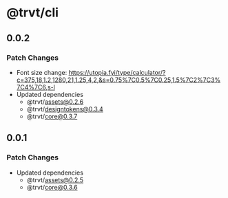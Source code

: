 # @trvt/cli

## 0.0.2

### Patch Changes

-   Font size change: https://utopia.fyi/type/calculator/?c=375,18,1.2,1280,21,1.25,4,2,&s=0.75%7C0.5%7C0.25,1.5%7C2%7C3%7C4%7C6,s-l
-   Updated dependencies
    -   @trvt/assets@0.2.6
    -   @trvt/designtokens@0.3.4
    -   @trvt/core@0.3.7

## 0.0.1

### Patch Changes

-   Updated dependencies
    -   @trvt/assets@0.2.5
    -   @trvt/core@0.3.6
